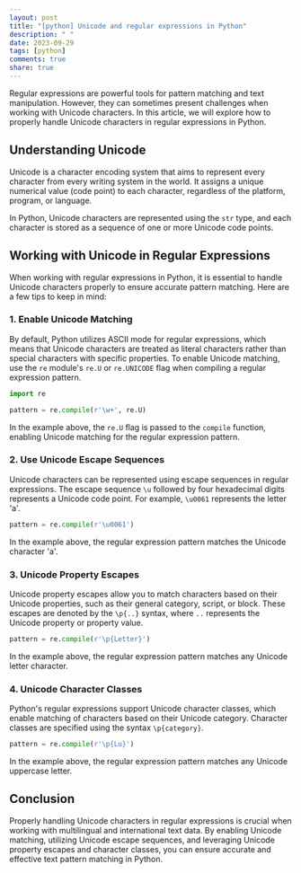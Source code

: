 ```yaml
---
layout: post
title: "[python] Unicode and regular expressions in Python"
description: " "
date: 2023-09-29
tags: [python]
comments: true
share: true
---
```


Regular expressions are powerful tools for pattern matching and text manipulation. However, they can sometimes present challenges when working with Unicode characters. In this article, we will explore how to properly handle Unicode characters in regular expressions in Python.

## Understanding Unicode

Unicode is a character encoding system that aims to represent every character from every writing system in the world. It assigns a unique numerical value (code point) to each character, regardless of the platform, program, or language.

In Python, Unicode characters are represented using the `str` type, and each character is stored as a sequence of one or more Unicode code points.

## Working with Unicode in Regular Expressions

When working with regular expressions in Python, it is essential to handle Unicode characters properly to ensure accurate pattern matching. Here are a few tips to keep in mind:

### 1. Enable Unicode Matching

By default, Python utilizes ASCII mode for regular expressions, which means that Unicode characters are treated as literal characters rather than special characters with specific properties. To enable Unicode matching, use the `re` module's `re.U` or `re.UNICODE` flag when compiling a regular expression pattern.

```python
import re

pattern = re.compile(r'\w+', re.U)
```

In the example above, the `re.U` flag is passed to the `compile` function, enabling Unicode matching for the regular expression pattern.

### 2. Use Unicode Escape Sequences

Unicode characters can be represented using escape sequences in regular expressions. The escape sequence `\u` followed by four hexadecimal digits represents a Unicode code point. For example, `\u0061` represents the letter 'a'.

```python
pattern = re.compile(r'\u0061')
```

In the example above, the regular expression pattern matches the Unicode character 'a'.

### 3. Unicode Property Escapes

Unicode property escapes allow you to match characters based on their Unicode properties, such as their general category, script, or block. These escapes are denoted by the `\p{..}` syntax, where `..` represents the Unicode property or property value.

```python
pattern = re.compile(r'\p{Letter}')
```

In the example above, the regular expression pattern matches any Unicode letter character.

### 4. Unicode Character Classes

Python's regular expressions support Unicode character classes, which enable matching of characters based on their Unicode category. Character classes are specified using the syntax `\p{category}`.

```python
pattern = re.compile(r'\p{Lu}')
```

In the example above, the regular expression pattern matches any Unicode uppercase letter.

## Conclusion

Properly handling Unicode characters in regular expressions is crucial when working with multilingual and international text data. By enabling Unicode matching, utilizing Unicode escape sequences, and leveraging Unicode property escapes and character classes, you can ensure accurate and effective text pattern matching in Python.